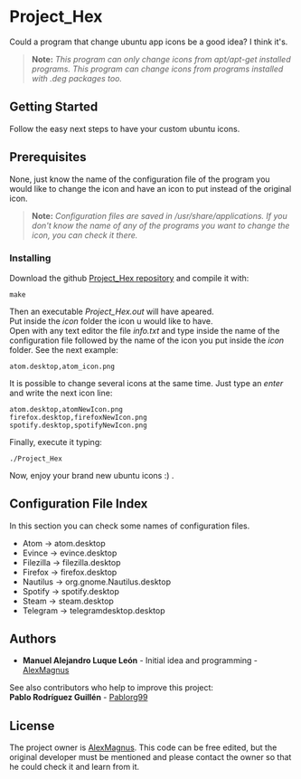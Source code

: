 # Project_Hex

Could a program that change ubuntu app icons be a good idea? I think it's.

> **Note:** *This program can only change icons from apt/apt-get installed programs. This program can change icons from programs installed with .deg packages too.*

## Getting Started

Follow the easy next steps to have your custom ubuntu icons.

## Prerequisites
None, just know the name of the configuration file of the program you would like to change the icon and have an icon to put instead of the original icon.

> **Note:** *Configuration files are saved in /usr/share/applications. If you don't know the name of any of the programs you want to change the icon, you can check it there.*

### Installing
Download the github [Project_Hex repository](https://github.com/AlexTheMagnus/Project_Hex) and compile it with:
```
make
```
Then an executable *Project_Hex.out* will have apeared.  
Put inside the *icon* folder the icon u would like to have.  
Open with any text editor the file *info.txt* and type inside the name of the configuration file followed by the name of the icon you put inside the *icon* folder. See the next example:
```
atom.desktop,atom_icon.png
```
It is possible to change several icons at the same time. Just type an *enter* and write the next icon line:
```
atom.desktop,atomNewIcon.png
firefox.desktop,firefoxNewIcon.png
spotify.desktop,spotifyNewIcon.png
```
Finally, execute it typing:
```
./Project_Hex
```
Now, enjoy your brand new ubuntu icons :) .

## Configuration File Index
In this section you can check some names of configuration files.

* Atom -> atom.desktop
* Evince -> evince.desktop
* Filezilla -> filezilla.desktop
* Firefox -> firefox.desktop
* Nautilus -> org.gnome.Nautilus.desktop
* Spotify -> spotify.desktop
* Steam -> steam.desktop
* Telegram -> telegramdesktop.desktop

## Authors

* **Manuel Alejandro Luque León** - Initial idea and programming - [AlexMagnus](https://github.com/AlexTheMagnus)

See also contributors who help to improve this project:  
**Pablo Rodríguez Guillén** - [Pablorg99](https://github.com/Pablorg99)


## License

The project owner is [AlexMagnus](https://github.com/AlexTheMagnus). This code can be free edited, but the original developer must be mentioned and please contact the owner so that he could check it and learn from it.
